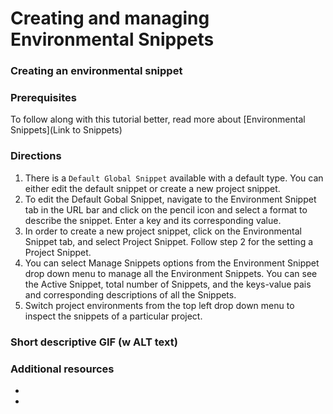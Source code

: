 # Creating and managing Environmental Snippets


### Creating an environmental snippet

### Prerequisites

To follow along with this tutorial better, read more about [Environmental Snippets](Link to Snippets) 

### Directions

1. There is a `Default Global Snippet` available with a default type. You can either edit the default snippet or create a new project snippet.
2. To edit the Default Gobal Snippet, navigate to the Environment Snippet tab in the URL bar and click on the pencil icon and select a format to describe the snippet. Enter a key and its corresponding value. 
3. In order to create a new project snippet, click on the Environmental Snippet tab, and select Project Snippet. Follow step 2 for the setting a Project Snippet.
4. You can select Manage Snippets options from the Environment Snippet drop down menu to manage all the Environment Snippets. You can see the Active Snippet, total number of Snippets, and the keys-value pais and corresponding descriptions of all the Snippets. 
5. Switch project environments from the top left drop down menu to inspect the snippets of a particular project. 

### Short descriptive GIF (w ALT text)

### Additional resources

- 
- 
